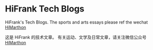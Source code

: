 # HiFrank Tech Blogs

HiFrank's Tech Blogs.
The sports and arts essays please ref the wechat [HiMarthon](https://mp.weixin.qq.com/mp/profile_ext?action=home&__biz=MzU5NDgyODUyOQ==)

这是 HiFrank 的技术文章。
有关运动、文学及日常文章，请关注微信公众号[HiMarthon](https://mp.weixin.qq.com/mp/profile_ext?action=home&__biz=MzU5NDgyODUyOQ==)
